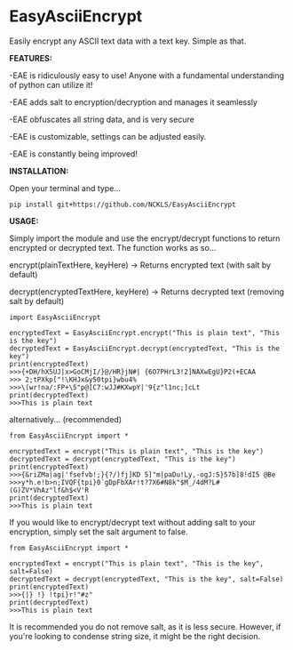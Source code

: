 # EasyAsciiEncrypt
Easily encrypt any ASCII text data with a text key.
Simple as that.

**FEATURES:**

-EAE is ridiculously easy to use! Anyone with a fundamental understanding of python can utilize it!

-EAE adds salt to encryption/decryption and manages it seamlessly

-EAE obfuscates all string data, and is very secure

-EAE is customizable, settings can be adjusted easily.

-EAE is constantly being improved!


**INSTALLATION:**

Open your terminal and type...
```
pip install git+https://github.com/NCKLS/EasyAsciiEncrypt
```


**USAGE:**

Simply import the module and use the encrypt/decrypt functions to return encrypted or decrypted text.
The function works as so...


encrypt(plainTextHere, keyHere) -> Returns encrypted text (with salt by default)

decrypt(encryptedTextHere, keyHere) -> Returns decrypted text (removing salt by default)

```
import EasyAsciiEncrypt

encryptedText = EasyAsciiEncrypt.encrypt("This is plain text", "This is the key")
decryptedText = EasyAsciiEncrypt.decrypt(encryptedText, "This is the key")
print(encryptedText)
>>>{+DH/hX5UJ|x>GoCMjI/}@/HR}jN#| {6O7PHrL3!2]NAXwEgU}P2(+ECAA
>>> 2;tPXkp["!\KHJx&y50tpi}wbu4%
>>>\(wr!na/:FP+\5"p@[C7:wJJ#KXwpY|'9{z"l1nc;]cLt
print(decryptedText)
>>>This is plain text
```
alternatively... (recommended)
```
from EasyAsciiEncrypt import *

encryptedText = encrypt("This is plain text", "This is the key")
decryptedText = decrypt(encryptedText, "This is the key")
print(encryptedText)
>>>{&riZMa|ag|'fsefvb!;}{?/)fj]KD 5]"m|paDu!Ly,-ogJ:S}57b]8!dI5 @Be
>>>y*h.e!b>n;IVQF{tpi}0`gDpFbXAr!t?7X6#N8k"$M_/4dM?L#(G)ZV*VhAz"lf&h$<V'R
print(decryptedText)
>>>This is plain text
```

If you would like to encrypt/decrypt text without adding salt to your encryption, simply set the salt argument to false.

```
from EasyAsciiEncrypt import *

encryptedText = encrypt("This is plain text", "This is the key", salt=False)
decryptedText = decrypt(encryptedText, "This is the key", salt=False)
print(encryptedText)
>>>{|} !} !tpi}r!"#z"
print(decryptedText)
>>>This is plain text
```

It is recommended you do not remove salt, as it is less secure.
However, if you're looking to condense string size, it might be the right decision.
